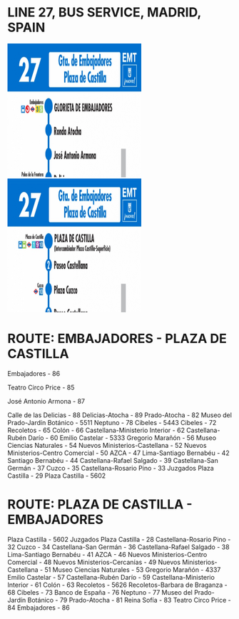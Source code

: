 # LINE 27, BUS SERVICE, MADRID, SPAIN

 <img src="docs/horario-ida-linea-27-autobuses-emt-web.jpg" width="300" height="300" >  <img src="docs/horario-vuelta-linea-27-autobuses-emt-web.jpg" width="300" height="300" > 


# ROUTE: EMBAJADORES - PLAZA DE CASTILLA 
Embajadores - 86

Teatro Circo Price - 85

José Antonio Armona - 87

Calle de las Delicias - 88
Delicias-Atocha - 89
Prado-Atocha - 82
Museo del Prado-Jardín Botánico - 5511
Neptuno - 78
Cibeles - 5443
Cibeles - 72
Recoletos - 65
Colón - 66
Castellana-Ministerio Interior - 62
Castellana-Rubén Darío - 60
Emilio Castelar - 5333
Gregorio Marañón - 56
Museo Ciencias Naturales - 54
Nuevos Ministerios-Castellana - 52
Nuevos Ministerios-Centro Comercial - 50
AZCA - 47
Lima-Santiago Bernabéu - 42
Santiago Bernabéu - 44
Castellana-Rafael Salgado - 39
Castellana-San Germán - 37
Cuzco - 35
Castellana-Rosario Pino - 33
Juzgados Plaza Castilla - 29
Plaza Castilla - 5602

# ROUTE: PLAZA DE CASTILLA - EMBAJADORES

Plaza Castilla - 5602
Juzgados Plaza Castilla - 28
Castellana-Rosario Pino - 32
Cuzco - 34
Castellana-San Germán - 36
Castellana-Rafael Salgado - 38
Lima-Santiago Bernabéu - 41
AZCA - 46
Nuevos Ministerios-Centro Comercial - 48
Nuevos Ministerios-Cercanías - 49
Nuevos Ministerios-Castellana - 51
Museo Ciencias Naturales - 53
Gregorio Marañón - 4337
Emilio Castelar - 57
Castellana-Rubén Darío - 59
Castellana-Ministerio Interior - 61
Colón - 63
Recoletos - 5626
Recoletos-Barbara de Braganza - 68
Cibeles - 73
Banco de España - 76
Neptuno - 77
Museo del Prado-Jardín Botánico - 79
Prado-Atocha - 81
Reina Sofía - 83
Teatro Circo Price - 84
Embajadores - 86

